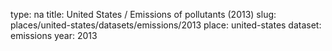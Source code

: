 type: na
title: United States / Emissions of pollutants (2013)
slug: places/united-states/datasets/emissions/2013
place: united-states
dataset: emissions
year: 2013
